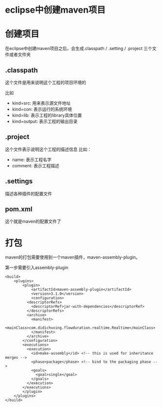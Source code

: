 # eclipse中创建maven项目

# 创建项目

在eclipse中创建maven项目之后，会生成.classpath / .setting / .project 三个文件或者文件夹

## .classpath

这个文件是用来说明这个工程的项目环境的

比如
* kind=src: 用来表示源文件地址
* kind=con: 表示运行的系统环境
* kind=lib: 表示工程的library具体位置
* kind=output: 表示工程的输出目录

## .project

这个文件表示说明这个工程的描述信息
比如：
* name: 表示工程名字
* comment: 表示工程描述

## .settings

描述各种插件的配置文件

## pom.xml

这个就是maven的配置文件了

# 打包

maven的打包需要使用到一个maven插件，maven-assembly-plugin。

第一步需要引入assembly-plugin

```
<build>
	<plugins>
		<plugin>
			<artifactId>maven-assembly-plugin</artifactId>
			<version>3.1.0</version>
			<configuration>
          <descriptorRefs>
            <descriptorRef>jar-with-dependencies</descriptorRef>
          </descriptorRefs>
          <archive>
          	<manifest>
          		<mainClass>com.didichuxing.flowduration.realtime.Realtime</mainClass>
          	</manifest>
          </archive>
        </configuration>
        <executions>
          <execution>
            <id>make-assembly</id> <!-- this is used for inheritance merges -->
            <phase>package</phase> <!-- bind to the packaging phase -->
            <goals>
              <goal>single</goal>
            </goals>
          </execution>
        </executions>
		</plugin>
	</plugins>
</build>
```
